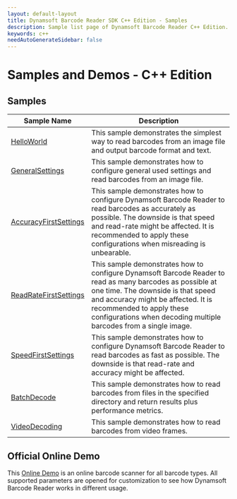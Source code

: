```yaml
---
layout: default-layout
title: Dynamsoft Barcode Reader SDK C++ Edition - Samples
description: Sample list page of Dynamsoft Barcode Reader C++ Edition.
keywords: c++
needAutoGenerateSidebar: false
---
```


# Samples and Demos - C++ Edition


## Samples
| Sample Name | Description |
| --- | --- |
| <a href="https://github.com/Dynamsoft/barcode-reader-c-cpp-samples/tree/main/samples/C%2B%2B/HelloWorld" target="_blank">HelloWorld</a> | This sample demonstrates the simplest way to read barcodes from an image file and output barcode format and text. |
| <a href="https://github.com/Dynamsoft/barcode-reader-c-cpp-samples/tree/main/samples/C%2B%2B/GeneralSettings" target="_blank">GeneralSettings</a> | This sample demonstrates how to configure general used settings and read barcodes from an image file. |
| <a href="https://github.com/Dynamsoft/barcode-reader-c-cpp-samples/tree/main/samples/C%2B%2B/Performance/AccuracyFirstSettings" target="_blank">AccuracyFirstSettings</a> | This sample demonstrates how to configure Dynamsoft Barcode Reader to read barcodes as accurately as possible. The downside is that speed and read-rate might be affected. It is recommended to apply these configurations when misreading is unbearable. |
| <a href="https://github.com/Dynamsoft/barcode-reader-c-cpp-samples/tree/main/samples/C%2B%2B/Performance/ReadRateFirstSettings" target="_blank">ReadRateFirstSettings</a> | This sample demonstrates how to configure Dynamsoft Barcode Reader to read as many barcodes as possible at one time. The downside is that speed and accuracy might be affected. It is recommended to apply these configurations when decoding multiple barcodes from a single image. |
| <a href="https://github.com/Dynamsoft/barcode-reader-c-cpp-samples/tree/main/samples/C%2B%2B/Performance/SpeedFirstSettings" target="_blank">SpeedFirstSettings</a> | This sample demonstrates how to configure Dynamsoft Barcode Reader to read barcodes as fast as possible. The downside is that read-rate and accuracy might be affected. |
| <a href="https://github.com/Dynamsoft/barcode-reader-c-cpp-samples/tree/main/samples/C%2B%2B/Performance/BatchDecode" target="_blank">BatchDecode</a> | This sample demonstrates how to read barcodes from files in the specified directory and return results plus performance metrics. |
| <a href="https://github.com/Dynamsoft/barcode-reader-c-cpp-samples/tree/main/samples/C%2B%2B/VideoDecoding" target="_blank">VideoDecoding</a> | This sample demonstrates how to read barcodes from video frames. |


## Official Online Demo
This <a href="https://demo.dynamsoft.com/barcode-reader/" target="_blank">Online Demo</a> is an online barcode scanner for all barcode types. All supported parameters are opened for customization to see how Dynamsoft Barcode Reader works in different usage. 
